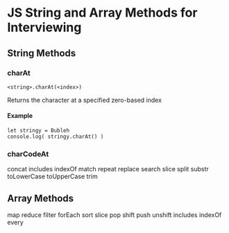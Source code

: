 # JS String and Array Methods for Interviewing

## String Methods

### charAt
```
<string>.charAt(<index>)
```
Returns the character at a specified zero-based index

#### Example
```
let stringy = Bubleh
console.log( stringy.charAt() )
```


### charCodeAt
concat
includes
indexOf
match
repeat
replace
search
slice
split
substr
toLowerCase
toUpperCase
trim





## Array Methods

map
reduce
filter
forEach
sort
slice
pop
shift
push
unshift
includes
indexOf
every

